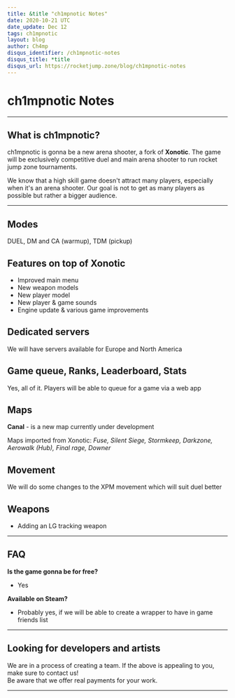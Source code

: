 ```yaml
---
title: &title "ch1mpnotic Notes"
date: 2020-10-21 UTC
date_update: Dec 12
tags: ch1mpnotic
layout: blog
author: Ch4mp
disqus_identifier: /ch1mpnotic-notes
disqus_title: *title
disqus_url: https://rocketjump.zone/blog/ch1mpnotic-notes
---
```


<h1 class="w3-center">ch1mpnotic Notes</h1>

<hr>

## What is ch1mpnotic?
ch1mpnotic is gonna be a new arena shooter, a fork of **Xonotic**. The game will be exclusively competitive duel and main arena shooter to run rocket jump zone tournaments.

We know that a high skill game doesn't attract many players, especially when it's an arena shooter. Our goal is not to get as many players as possible but rather a bigger audience.

<hr>


## Modes

DUEL, DM and CA (warmup), TDM (pickup)

## Features on top of Xonotic

- Improved main menu
- New weapon models
- New player model
- New player & game sounds
- Engine update & various game improvements


## Dedicated servers

We will have servers available for Europe and North America

## Game queue, Ranks, Leaderboard, Stats

Yes, all of it.
Players will be able to queue for a game via a web app

## Maps

**Canal** - is a new map currently under development

Maps imported from Xonotic:
*Fuse, Silent Siege, Stormkeep, Darkzone, Aerowalk (Hub), Final rage, Downer*

## Movement

We will do some changes to the XPM movement which will suit duel better


## Weapons
- Adding an LG tracking weapon

<hr>

## FAQ

**Is the game gonna be for free?**

- Yes

**Available on Steam?**

- Probably yes, if we will be able to create a wrapper to have in game friends list

<hr>

## Looking for developers and artists

We are in a process of creating a team. If the above is appealing to you, make sure to contact us!  
Be aware that we offer real payments for your work.

<hr>
